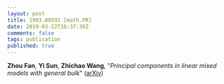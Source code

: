 ```yaml
---
layout: post
title: 1903.09592 [math.PR]
date: 2019-03-22T16:37:39Z
comments: false
tags: publication
published: true
---
```


<b>Zhou Fan</b>, <b>Yi Sun</b>, <b>Zhichao Wang</b>, "<i>Principal components in linear mixed models with general bulk</i>" ([arXiv](http://arxiv.org/abs/1903.09592v1))
